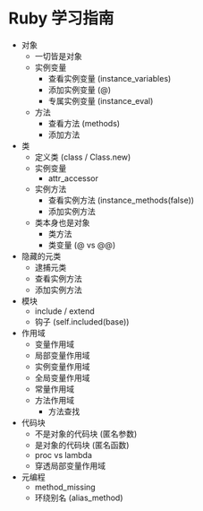 # Ruby 学习指南

- 对象
  - 一切皆是对象
  - 实例变量
    - 查看实例变量 (instance_variables)
    - 添加实例变量 (@)
    - 专属实例变量 (instance_eval)
  - 方法
    - 查看方法 (methods)
    - 添加方法
- 类
  - 定义类 (class / Class.new)
  - 实例变量
    - attr_accessor
  - 实例方法
    - 查看实例方法 (instance_methods(false))
    - 添加实例方法
  - 类本身也是对象
    - 类方法
    - 类变量 (@ vs @@)
- 隐藏的元类
  - 逮捕元类
  - 查看实例方法
  - 添加实例方法
- 模块
  - include / extend
  - 钩子 (self.included(base))
- 作用域
  - 变量作用域
   - 局部变量作用域
   - 实例变量作用域
   - 全局变量作用域
   - 常量作用域
  - 方法作用域
    - 方法查找
- 代码块
  - 不是对象的代码块 (匿名参数)
  - 是对象的代码块 (匿名函数)
  - proc vs lambda
  - 穿透局部变量作用域
- 元编程
  - method_missing
  - 环绕别名 (alias_method)
